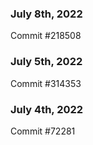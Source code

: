 ### July 8th, 2022

Commit #218508

### July 5th, 2022

Commit #314353


### July 4th, 2022

Commit #72281
